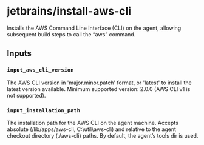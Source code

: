 # jetbrains/install-aws-cli

Installs the AWS Command Line Interface (CLI) on the agent, allowing subsequent build steps to call the “aws” command.

## Inputs

### `input_aws_cli_version`
The AWS CLI version in 'major.minor.patch' format, or 'latest' to install the latest version available.
Minimum supported version: 2.0.0 (AWS CLI v1 is not supported).

### `input_installation_path`
The installation path for the AWS CLI on the agent machine.
Accepts absolute (/lib/apps/aws-cli, C:\util\aws-cli) and relative to the agent checkout directory (./aws-cli) paths. 
By default, the agent’s tools dir is used.